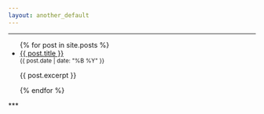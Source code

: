 ```yaml
---
layout: another_default
---
```

***
<ul>
  {% for post in site.posts %}
    <li>
      <a href="{{ post.url }}">{{ post.title }}</a><br>
	  <small>{{ post.date | date: "%B %Y" }}</small>
      <p>{{ post.excerpt }}</p>
    </li>
  {% endfor %}
</ul>
***